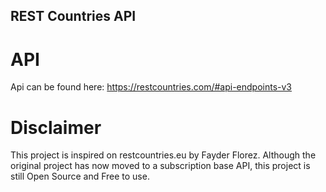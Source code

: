 
## REST Countries API

# API

Api can be found here: https://restcountries.com/#api-endpoints-v3


# Disclaimer
This project is inspired on restcountries.eu by Fayder Florez. Although the original project has now moved to a subscription base API, this project is still Open Source and Free to use.



